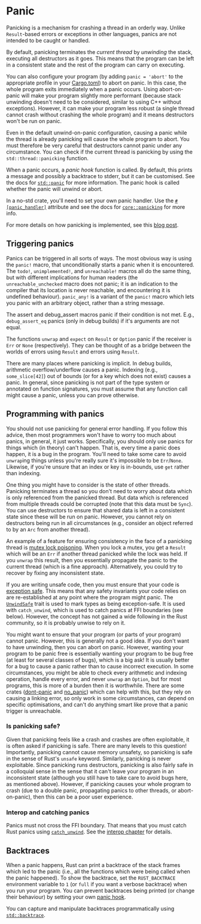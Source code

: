# Panic

Panicking is a mechanism for crashing a thread in an orderly way. Unlike `Result`-based errors or exceptions in other languages, panics are not intended to be caught or handled.

By default, panicking terminates the *current thread* by *unwinding* the stack, executing all destructors as it goes. This means that the program can be left in a consistent state and the rest of the program can carry on executing.

You can also configure your program (by adding `panic = 'abort'` to the appropriate profile in your [Cargo.toml](https://doc.rust-lang.org/book/ch09-01-unrecoverable-errors-with-panic.html#unwinding-the-stack-or-aborting-in-response-to-a-panic)) to abort on panic. In this case, the whole program exits immediately when a panic occurs. Using abort-on-panic will make your program slightly more performant (because stack unwinding doesn't need to be considered, similar to using C++ without exceptions). However, it can make your program less robust (a single thread cannot crash without crashing the whole program) and it means destructors won't be run on panic.

Even in the default unwind-on-panic configuration, causing a panic while the thread is already panicking will cause the whole program to abort. You must therefore be very careful that destructors cannot panic under any circumstance. You can check if the current thread is panicking by using the `std::thread::panicking` function.

When a panic occurs, a *panic hook* function is called. By default, this prints a message and possibly a backtrace to stderr, but it can be customised. See the docs for [`std::panic`](https://doc.rust-lang.org/nightly/std/panic/index.html) for more information. The panic hook is called whether the panic will unwind or abort.

In a no-std crate, you'll need to set your own panic handler. Use the [`#[panic_handler]`](https://doc.rust-lang.org/nomicon/panic-handler.html) attribute and see the docs for [`core::panicking`](https://doc.rust-lang.org/nightly/core/panicking/index.html) for more info.

For more details on how panicking is implemented, see this [blog post](https://www.ralfj.de/blog/2019/11/25/how-to-panic-in-rust.html).

## Triggering panics

Panics can be triggered in all sorts of ways. The most obvious way is using the `panic!` macro, that unconditionally starts a panic when it is encountered. The `todo!`, `unimplemented!`, and `unreachable!` macros all do the same thing, but with different implications for human readers (the `unreachable_unchecked` macro does not panic; it is an indication to the compiler that its location is never reachable, and encountering it is undefined behaviour). `panic_any!` is a variant of the `panic!` macro which lets you panic with an arbitrary object, rather than a string message.

The assert and debug_assert macros panic if their condition is not met. E.g., `debug_assert_eq` panics (only in debug builds) if it's arguments are not equal.

The functions `unwrap` and `expect` on `Result` or `Option` panic if the receiver is `Err` or `None` (respectively). They can be thought of as a bridge between the worlds of errors using `Result` and errors using `Result`.

There are many places where panicking is implicit. In debug builds, arithmetic overflow/underflow causes a panic. Indexing (e.g., `some_slice[42]`) out of bounds (or for a key which does not exist) causes a panic. In general, since panicking is not part of the type system or annotated on function signatures, you must assume that any function call might cause a panic, unless you can prove otherwise.

## Programming with panics

You should not use panicking for general error handling. If you follow this advice, then most programmers won't have to worry too much about panics, in general, it just works. Specifically, you should only use panics for things which (in theory) can't happen. That is, every time a panic does happen, it is a bug in the program. You'll need to take some care to avoid `unwrap`ing things unless you're really sure it's impossible to be `Err`/`None`. Likewise, if you're unsure that an index or key is in-bounds, use `get` rather than indexing.

One thing you might have to consider is the state of other threads. Panicking terminates a thread so you don't need to worry about data which is only referenced from the panicked thread. But data which is referenced from multiple threads could be corrupted (note that this data must be `Sync`). You can use destructors to ensure that shared data is left in a consistent state since these will be run on panic. However, you cannot rely on destructors being run in all circumstances (e.g., consider an object referred to by an `Arc` from another thread).

An example of a feature for ensuring consistency in the face of a panicking thread is [mutex lock poisoning](https://doc.rust-lang.org/nightly/std/sync/struct.Mutex.html#poisoning). When you lock a mutex, you get a `Result` which will be an `Err` if another thread panicked while the lock was held. If you `unwrap` this result, then you essentially propagate the panic to the current thread (which is a fine approach). Alternatively, you could try to recover by fixing any inconsistent state.

If you are writing unsafe code, then you must ensure that your code is [exception safe](https://doc.rust-lang.org/nomicon/exception-safety.html). This means that any safety invariants your code relies on are re-established at any point where the program might panic. The [`UnwindSafe`](https://doc.rust-lang.org/nightly/std/panic/trait.UnwindSafe.html) trait is used to mark types as being exception-safe. It is used with `catch_unwind`, which is used to catch panics at FFI boundaries (see below). However, the concept has not gained a wide following in the Rust community, so it is probably unwise to rely on it.

You might want to ensure that your program (or parts of your program) cannot panic. However, this is generally not a good idea. If you don't want to have unwinding, then you can abort on panic. However, wanting your program to be panic free is essentially wanting your program to be bug free (at least for several classes of bugs), which is a big ask! It is usually better for a bug to cause a panic rather than to cause incorrect execution. In some circumstances, you might be able to check every arithmetic and indexing operation, handle every error, and never `unwrap` an `Option`, but for most programs, this is more of a burden then it is worthwhile. There are some crates ([dont-panic](https://github.com/Kixunil/dont_panic) and [no_panic](https://github.com/dtolnay/no-panic)) which can help with this, but they rely on causing a linking error, so only work in some circumstances, can depend on specific optimisations, and can't do anything smart like prove that a panic trigger is unreachable.

### Is panicking safe?

Given that panicking feels like a crash and crashes are often exploitable, it is often asked if panicking is safe. There are many levels to this question! Importantly, panicking cannot cause memory unsafety, so panicking is safe in the sense of Rust's `unsafe` keyword. Similarly, panicking is never exploitable. Since panicking runs destructors, panicking is also fairly safe in a colloquial sense in the sense that it can't leave your program in an inconsistent state (although you still have to take care to avoid bugs here, as mentioned above). However, if panicking causes your whole program to crash (due to a double panic, propagating panics to other threads, or abort-on-panic), then this can be a poor user experience.

### Interop and catching panics

Panics must not cross the FFI boundary. That means that you must catch Rust panics using [`catch_unwind`](https://doc.rust-lang.org/stable/std/panic/fn.catch_unwind.html). See the [interop chapter](interop.md) for details.

## Backtraces

When a panic happens, Rust can print a backtrace of the stack frames which led to the panic (i.e., all the functions which were being called when the panic happened). To show the backtrace, set the `RUST_BACKTRACE` environment variable to `1` (or `full` if you want a verbose backtrace) when you run your program. You can prevent backtraces being printed (or change their behaviour) by setting your own [panic hook](https://doc.rust-lang.org/nightly/std/panic/fn.set_hook.html).

You can capture and manipulate backtraces programmatically using [`std::backtrace`](https://doc.rust-lang.org/nightly/std/backtrace/index.html).
